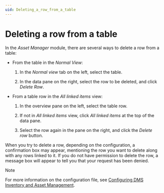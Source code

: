```yaml
---
uid: Deleting_a_row_from_a_table
---
```


# Deleting a row from a table

In the *Asset Manager* module, there are several ways to delete a row from a table:

- From the table in the *Normal View*:

    1. In the *Normal view* tab on the left, select the table.

    2. In the data pane on the right, select the row to be deleted, and click *Delete Row*.

- From a table row in the *All linked items* view:

    1. In the overview pane on the left, select the table row.

    2. If not in *All linked items* view, click *All linked items* at the top of the data pane.

    3. Select the row again in the pane on the right, and click the *Delete row* button.

When you try to delete a row, depending on the configuration, a confirmation box may appear, mentioning the row you want to delete along with any rows linked to it. If you do not have permission to delete the row, a message box will appear to tell you that your request has been denied.

> [!NOTE]
> For more information on the configuration file, see [Configuring DMS Inventory and Asset Management](xref:Configuring_DMS_Inventory_and_Asset_Management).
>
